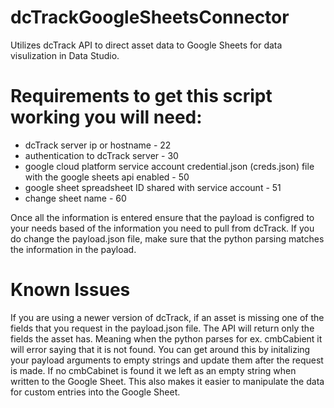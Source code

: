 # dcTrackGoogleSheetsConnector
Utilizes dcTrack API to direct asset data to Google Sheets for data visulization in Data Studio.

# Requirements to get this script working you will need:
- dcTrack server ip or hostname - 22
- authentication to dcTrack server - 30
- google cloud platform service account credential.json (creds.json) file with the google sheets api enabled - 50
- google sheet spreadsheet ID shared with service account - 51
- change sheet name - 60

Once all the information is entered ensure that the payload is configred to your needs based of the information you need to pull from dcTrack.
If you do change the payload.json file, make sure that the python parsing matches the information in the payload.

# Known Issues
If you are using a newer version of dcTrack, if an asset is missing one of the fields that you request in the payload.json file. The API will return only the fields the asset has. Meaning when the python parses for ex. cmbCabient it will error saying that it is not found. You can get around this by initalizing your payload arguments to empty strings and update them after the request is made. If no cmbCabinet is found it we left as an empty string when written to the Google Sheet. This also makes it easier to manipulate the data for custom entries into the Google Sheet.
